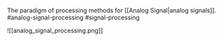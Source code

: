 The paradigm of processing methods for [[Analog Signal|analog signals]]. #analog-signal-processing #signal-processing 








![[analog_signal_processing.png]]




